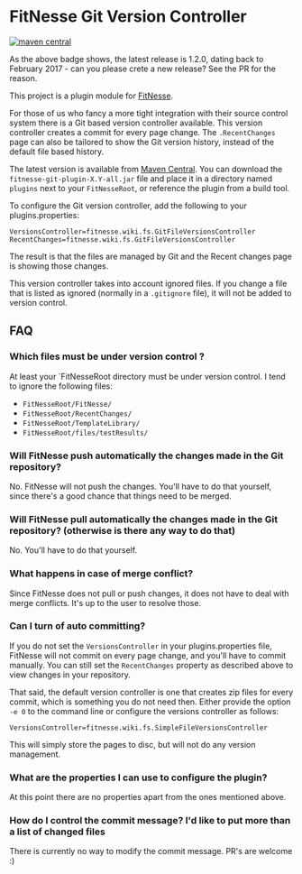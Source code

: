 # FitNesse Git Version Controller

[![maven central](https://maven-badges.herokuapp.com/maven-central/org.fitnesse.plugins/fitnesse-git-plugin/badge.svg?style=flat)](https://maven-badges.herokuapp.com/maven-central/org.fitnesse.plugins/fitnesse-git-plugin)

As the above badge shows, the latest release is 1.2.0, dating back to February 2017 - can you please crete a new release? See the PR for the reason.

This project is a plugin module for [FitNesse](http://fitnesse.org).

For those of us who fancy a more tight integration with their source control system there is a Git based version controller available. This version controller creates a commit for every page change. The `.RecentChanges` page can also be tailored to show the Git version history, instead of the default file based history.

The latest version is available from [Maven Central](https://maven-badges.herokuapp.com/maven-central/org.fitnesse.plugins/fitnesse-git-plugin). You can download the `fitnesse-git-plugin-X.Y-all.jar` file and place it in a directory named `plugins` next to your `FitNesseRoot`, or reference the plugin from a build tool.

To configure the Git version controller, add the following to your plugins.properties:

    VersionsController=fitnesse.wiki.fs.GitFileVersionsController
    RecentChanges=fitnesse.wiki.fs.GitFileVersionsController

The result is that the files are managed by Git and the Recent changes page is showing those changes.

This version controller takes into account ignored files. If you change a file that is listed as ignored (normally in a `.gitignore` file), it will not be added to version control.

## FAQ

### Which files must be under version control ?

At least your `FitNesseRoot directory must be under version control. I tend to ignore the following files:

* `FitNesseRoot/FitNesse/`
* `FitNesseRoot/RecentChanges/`
* `FitNesseRoot/TemplateLibrary/`
* `FitNesseRoot/files/testResults/`

### Will FitNesse push automatically the changes made in the Git repository?

No. FitNesse will not push the changes. You'll have to do that yourself, since there's a good chance that things need to be merged.

### Will FitNesse pull automatically the changes made in the Git repository? (otherwise is there any way to do that)

No. You'll have to do that yourself.

### What happens in case of merge conflict?

Since FitNesse does not pull or push changes, it does not have to deal with merge conflicts. It's up to the user to resolve those.

### Can I turn of auto committing?

If you do not set the `VersionsController` in your plugins.properties file, FitNesse will not commit on every page change, and you'll have to commit manually. You can still set the `RecentChanges` property as described above to view changes in your repository.

That said, the default version controller is one that creates zip files for every commit, which is something you do not need then. Either provide the option `-e 0` to the command line or
configure the versions controller as follows:

    VersionsController=fitnesse.wiki.fs.SimpleFileVersionsController

This will simply store the pages to disc, but will not do any version management.

### What are the properties I can use to configure the plugin?

At this point there are no properties apart from the ones mentioned above.

### How do I control the commit message? I'd like to put more than a list of changed files

There is currently no way to modify the commit message. PR's are welcome :)


